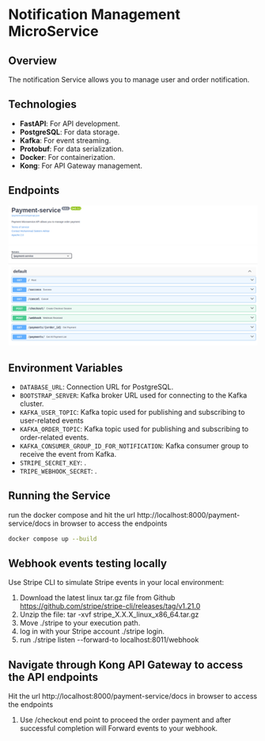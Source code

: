# Notification Management MicroService

## Overview
The notification Service allows you to manage user and order notification.


## Technologies
- **FastAPI**: For API development.
- **PostgreSQL**: For data storage.
- **Kafka**: For event streaming.
- **Protobuf**: For data serialization.
- **Docker**: For containerization.
- **Kong**: For API Gateway management.

## Endpoints
![Endpoints](/public/payment.png)

## Environment Variables
- `DATABASE_URL`: Connection URL for PostgreSQL.
- `BOOTSTRAP_SERVER`: Kafka broker URL used for connecting to the Kafka cluster.
- `KAFKA_USER_TOPIC`: Kafka topic used for publishing and subscribing to user-related events
- `KAFKA_ORDER_TOPIC`: Kafka topic used for publishing and subscribing to order-related events.
- `KAFKA_CONSUMER_GROUP_ID_FOR_NOTIFICATION`: Kafka consumer group to receive the event from Kafka. 
- `STRIPE_SECRET_KEY`: .
- `TRIPE_WEBHOOK_SECRET`: .




## Running the Service
run the docker compose and hit the url http://localhost:8000/payment-service/docs in browser to access the endpoints
```sh
docker compose up --build 
```


## Webhook events testing locally
Use Stripe CLI to simulate Stripe events in your local environment:
1. Download the latest linux tar.gz file from Github https://github.com/stripe/stripe-cli/releases/tag/v1.21.0
2. Unzip the file: tar -xvf stripe_X.X.X_linux_x86_64.tar.gz
3. Move ./stripe to your execution path.
4. log in with your Stripe account ./stripe login.
5. run  ./stripe listen --forward-to localhost:8011/webhook


## Navigate through Kong API Gateway to access the API endpoints 
Hit the url http://localhost:8000/payment-service/docs in browser to access the endpoints
1. Use /checkout end point to proceed the order payment and after successful completion will Forward events to your webhook.
